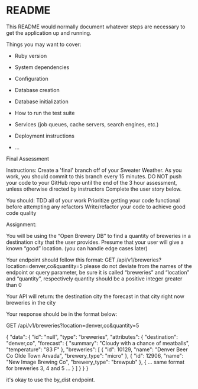 # README

This README would normally document whatever steps are necessary to get the
application up and running.

Things you may want to cover:

* Ruby version

* System dependencies

* Configuration

* Database creation

* Database initialization

* How to run the test suite

* Services (job queues, cache servers, search engines, etc.)

* Deployment instructions

* ...


Final Assessment

Instructions:
Create a 'final' branch off of your Sweater Weather.
As you work, you should commit to this branch every 15 minutes.
DO NOT push your code to your GitHub repo until the end of the 3 hour assessment, unless otherwise directed by instructors
Complete the user story below.

You should:
TDD all of your work
Prioritize getting your code functional before attempting any refactors
Write/refactor your code to achieve good code quality

Assignment:

You will be using the “Open Brewery DB” to find a quantity of breweries in a destination city that the user provides. Presume that your user will give a known “good” location. (you can handle edge cases later)

Your endpoint should follow this format:
GET /api/v1/breweries?location=denver,co&quantity=5
please do not deviate from the names of the endpoint or query parameter, be sure it is called “breweries” and “location” and “quantity”, respectively
quantity should be a positive integer greater than 0

Your API will return:
the destination city
the forecast in that city right now
breweries in the city

Your response should be in the format below:

GET /api/v1/breweries?location=denver,co&quantity=5

{
  "data": {
    "id": "null",
    "type": "breweries",
    "attributes": {
      "destination": "denver,co",
      "forecast": {
        "summary": "Cloudy with a chance of meatballs",
        "temperature": "83 F"
      },
      "breweries": [
        {
          "id": 10129,
          "name": "Denver Beer Co Olde Town Arvada",
          "brewery_type": "micro"
        },
        {
          "id": 12906,
          "name": "New Image Brewing Co",
          "brewery_type": "brewpub"
        },
        { ... same format for breweries 3, 4 and 5 ... }
      ]
    }
  }
}

it's okay to use the by_dist endpoint.